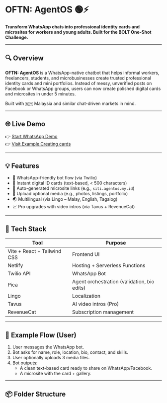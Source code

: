 # OFTN: AgentOS 🟢⚡

**Transform WhatsApp chats into professional identity cards and microsites for workers and young adults. Built for the BOLT One-Shot Challenge.**

---

## 🔍 Overview

**OFTN: AgentOS** is a WhatsApp-native chatbot that helps informal workers, freelancers, students, and microbusinesses create trusted professional identity cards and mini portfolios. Instead of messy, unverified posts on Facebook or WhatsApp groups, users can now create polished digital cards and microsites in under 5 minutes.

Built with 🇲🇾 Malaysia and similar chat-driven markets in mind.

---

## 🌐 Live Demo

👉 [Start WhatsApp Demo](https://starlit-chaja-55dc17.netlify.app/chat)  
👉 [Visit Example Creating cards](https://starlit-chaja-55dc17.netlify.app/card)

---

## 💡 Features

- 📲 WhatsApp-friendly bot flow (via Twilio)
- 🪪 Instant digital ID cards (text-based, < 500 characters)
- 🔗 Auto-generated microsite links (e.g., `siti.agentos.my.id`)
- 🎨 Upload optional media (e.g., photos, listings, portfolio)
- 🌏 Multilingual (via Lingo – Malay, English, Tagalog)
- 📈 Pro upgrades with video intros (via Tavus + RevenueCat)

---

## 🧱 Tech Stack

| Tool        | Purpose                        |
|-------------|---------------------------------|
| Vite + React + Tailwind CSS | Frontend UI             |
| Netlify     | Hosting + Serverless Functions |
| Twilio API  | WhatsApp Bot                   |
| Pica        | Agent orchestration (validation, bio edits) |
| Lingo       | Localization                   |
| Tavus       | AI video intros (Pro)         |
| RevenueCat  | Subscription management        |

---

## 🔄 Example Flow (User)

1. User messages the WhatsApp bot.
2. Bot asks for name, role, location, bio, contact, and skills.
3. User optionally uploads 3 media files.
4. Bot outputs:
   - A clean text-based card ready to share on WhatsApp/Facebook.
   - A microsite with the card + gallery.

---

## 📦 Folder Structure


